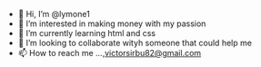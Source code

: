 - 👋 Hi, I’m @lymone1
- 👀 I’m interested in making money with my passion
- 🌱 I’m currently learning html and css
- 💞️ I’m looking to collaborate wityh someone that could help me
- 📫 How to reach me ...,victorsirbu82@gmail.com

<!---
lymone1/lymone1 is a ✨ special ✨ repository because its `README.md` (this file) appears on your GitHub profile.
You can click the Preview link to take a look at your changes.
--->



